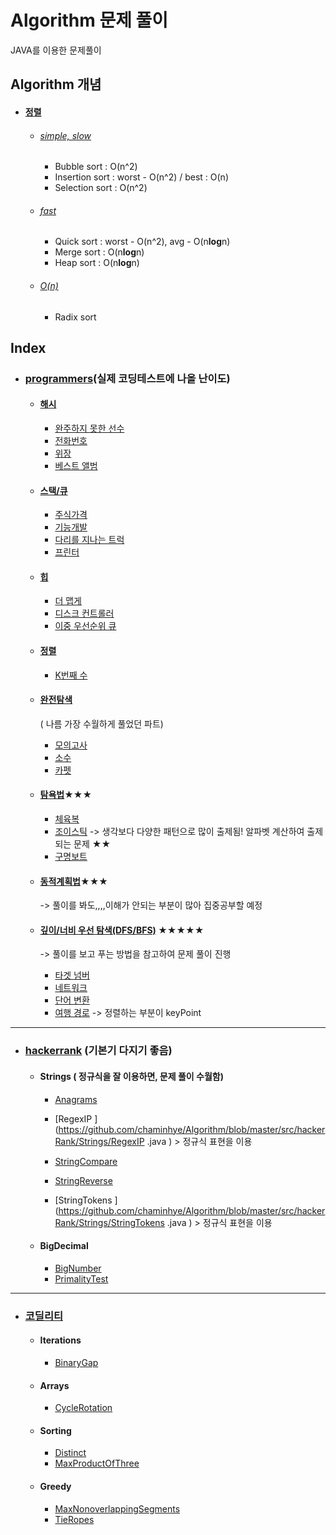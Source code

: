 # Algorithm 문제 풀이

JAVA를 이용한 문제풀이



## Algorithm 개념

* #### [정렬](https://github.com/chaminhye/Algorithm/tree/master/src/concept/sorting)  

  * ###### [simple, slow](https://github.com/chaminhye/Algorithm/blob/master/src/concept/sorting/Simple%20Sort%20Concept.md) 

    * Bubble sort : O(n^2)
    * Insertion sort : worst - O(n^2) / best : O(n)
    * Selection sort : O(n^2)

  * ###### [fast](https://github.com/chaminhye/Algorithm/blob/master/src/concept/sorting/Fast%20Sort%20Concept.md) 

    * Quick sort : worst - O(n^2), avg - O(n**log**n)
    * Merge sort : O(n**log**n)
    * Heap sort  : O(n**log**n)

  * ###### [O(n)](https://github.com/chaminhye/Algorithm/blob/master/src/concept/sorting/O(n)%20Sort%20Concept.md) 

    * Radix sort



## Index

* ### <a href="https://programmers.co.kr/learn/challenges "> programmers</a>(실제 코딩테스트에 나올 난이도)

  

  * ####  [해시](https://programmers.co.kr/learn/courses/30/parts/12077)  

    * [완주하지 못한 선수](https://github.com/chaminhye/Algorithm/blob/master/src/programmers/hash/NotFinishPlayer.java)  
    * [전화번호](https://github.com/chaminhye/Algorithm/blob/master/src/programmers/hash/PhoneNumberBook.java)  
    * [위장](https://github.com/chaminhye/Algorithm/blob/master/src/programmers/hash/Camouflage.java)  
    * [베스트 앨범](https://github.com/chaminhye/Algorithm/blob/master/src/programmers/hash/BestAlbum.java)  

  * #### [스택/큐](https://programmers.co.kr/learn/courses/30/parts/12081)  

    * [주식가격](https://github.com/chaminhye/Algorithm/blob/master/src/programmers/stackQueue/StockPrice.java )  
    * [기능개발](https://github.com/chaminhye/Algorithm/blob/master/src/programmers/stackQueue/FunctionDevelope.java )  
    * [다리를 지나는 트럭](https://github.com/chaminhye/Algorithm/blob/master/src/programmers/stackQueue/TruckCrossingBridge.java )  
    * [프린터](https://github.com/chaminhye/Algorithm/blob/master/src/programmers/stackQueue/Printer.java )  

  * #### [힙](https://programmers.co.kr/learn/courses/30/parts/12117)  

    * [더 맵게](https://github.com/chaminhye/Algorithm/blob/master/src/programmers/heap/MoreSpicy.java )  
    * [디스크 컨트롤러](https://github.com/chaminhye/Algorithm/blob/master/src/programmers/heap/DiskController.java )  
    * [이중 우선순위 큐](https://github.com/chaminhye/Algorithm/blob/master/src/programmers/heap/DoublePriorityQueue.java )  

  * #### [정렬](https://programmers.co.kr/learn/courses/30/parts/12198)

    * [K번째 수](https://github.com/chaminhye/Algorithm/blob/master/src/programmers/sort/KthNumber.java )  

  * #### [완전탐색](https://programmers.co.kr/learn/courses/30/parts/12230)

    ( 나름 가장 수월하게 풀었던 파트)

    * [모의고사](https://github.com/chaminhye/Algorithm/blob/master/src/programmers/bruteForce/PracticeTest.java )  
    * [소수](https://github.com/chaminhye/Algorithm/blob/master/src/programmers/bruteForce/PrimeNumber.java )  
    * [카펫](https://github.com/chaminhye/Algorithm/blob/master/src/programmers/bruteForce/Carpet.java )  

  * #### [탐욕법](https://programmers.co.kr/learn/courses/30/parts/12244)★★★

    * [체육복](https://github.com/chaminhye/Algorithm/blob/master/src/programmers/greedy/GymClothes.java )  
    * [조이스틱](https://github.com/chaminhye/Algorithm/blob/master/src/programmers/bruteForce/Joystick.java )  -> 생각보다 다양한 패턴으로 많이 출제됨!  알파벳 계산하여 출제되는 문제 ★★
    * [구명보트](https://github.com/chaminhye/Algorithm/blob/master/src/programmers/bruteForce/Lifeboat.java )  

    

  * #### [동적계획법](https://programmers.co.kr/learn/courses/30/parts/12263)★★★

    -> 풀이를 봐도,,,,이해가 안되는 부분이 많아 집중공부할 예정

    

  * #### [깊이/너비 우선 탐색(DFS/BFS)](https://programmers.co.kr/learn/courses/30/parts/12421) ★★★★★		

     -> 풀이를 보고 푸는 방법을 참고하여 문제 풀이 진행

    * [타겟 넘버](https://github.com/chaminhye/Algorithm/blob/master/src/programmers/dfs/TargetNumber.java )  		
    * [네트워크](https://github.com/chaminhye/Algorithm/blob/master/src/programmers/dfs/Network )  	
    * [단어 변환](https://github.com/chaminhye/Algorithm/blob/master/src/programmers/dfs/WordConversion.java )  	
    * [여행 경로](https://github.com/chaminhye/Algorithm/blob/master/src/programmers/dfs/TravelRoute.java )  	-> 정렬하는 부분이 keyPoint

------

* ### <a href="https://www.hackerrank.com/domains/java"> hackerrank</a> (기본기 다지기 좋음)

  * #### Strings ( 정규식을 잘 이용하면, 문제 풀이 수월함)

    * [Anagrams](https://github.com/chaminhye/Algorithm/blob/master/src/hackerRank/Strings/Anagrams.java )  

    * [RegexIP ](https://github.com/chaminhye/Algorithm/blob/master/src/hackerRank/Strings/RegexIP .java )   > 정규식 표현을 이용

    * [StringCompare](https://github.com/chaminhye/Algorithm/blob/master/src/hackerRank/Strings/StringCompare.java )  

    * [StringReverse](https://github.com/chaminhye/Algorithm/blob/master/src/hackerRank/Strings/StringReverse.java )  

    * [StringTokens ](https://github.com/chaminhye/Algorithm/blob/master/src/hackerRank/Strings/StringTokens .java )   > 정규식 표현을 이용

      

  * #### BigDecimal

    * [BigNumber](https://github.com/chaminhye/Algorithm/blob/master/src/hackerRank/BigDecimal/BigNumber.java )
    * [PrimalityTest](https://github.com/chaminhye/Algorithm/blob/master/src/hackerRank/BigDecimal/PrimalityTest.java )



------



* ### <a href="https://app.codility.com/programmers/"> 코딜리티</a>

  * #### Iterations

    * [BinaryGap](https://github.com/chaminhye/Algorithm/blob/master/src/codility/iterations/BinaryGap.java)

  * #### Arrays

    * [CycleRotation](https://github.com/chaminhye/Algorithm/blob/master/src/codility/arrays/CycleRotation.java)

  * #### Sorting

    * [Distinct](https://github.com/chaminhye/Algorithm/blob/master/src/codility/sorting/Distinct.java)
    * [MaxProductOfThree](https://github.com/chaminhye/Algorithm/blob/master/src/codility/sorting/MaxProductOfThree.java)

  * #### Greedy

    * [MaxNonoverlappingSegments](https://github.com/chaminhye/Algorithm/blob/master/src/codility/greedy/MaxNonoverlappingSegments.java)
    * [TieRopes](https://github.com/chaminhye/Algorithm/blob/master/src/codility/greedy/TieRopes.java)


